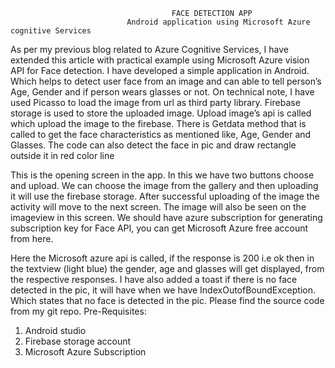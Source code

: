                                         FACE DETECTION APP
                              Android application using Microsoft Azure cognitive Services

As per my previous blog related to Azure Cognitive Services, I have extended this article with practical example using Microsoft Azure vision API for Face detection. I have developed a simple application in Android. Which helps to detect user face from an image and can able to tell person’s Age, Gender and if person wears glasses or not. 
On technical note, I have used Picasso to load the image from url as third party library. Firebase storage is used to store the uploaded image. Upload image’s api is called which upload the image to the firebase.
There is Getdata method that is called to get the face characteristics as mentioned like, Age, Gender and Glasses. The code can also detect the face in pic and draw rectangle outside it in red color line

  			 

This is the opening screen in the app. In this we have two buttons choose and upload. We can choose the image from the gallery and then uploading it will use the firebase storage. After successful uploading of the image the activity will move to the next screen. The image will also be seen on the imageview in this screen.
We should have azure subscription for generating subscription key for Face API, you can get Microsoft Azure free account from here. 
 
Here the Microsoft azure api  is called, if the response is 200 i.e ok then in the textview (light blue) the gender, age and glasses will get displayed, from the respective responses.
I have also added a toast if there is no face detected in the pic, it will have when we have IndexOutofBoundException. Which states that no face is detected in the pic.
Please find the source code from my git repo.
Pre-Requisites:
1.	Android studio
2.	Firebase storage account
3.	Microsoft Azure Subscription

